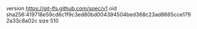 version https://git-lfs.github.com/spec/v1
oid sha256:419718e59cd6c1f9c3ed80bd004394504bed368c23ad8665cce1792a33c8a02c
size 510
